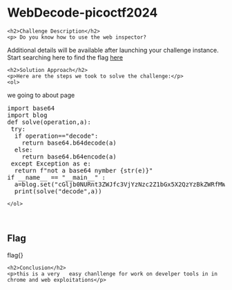 
<!DOCTYPE html>
<html>

<body>
    <h1>WebDecode-picoctf2024</h1>

    <h2>Challenge Description</h2>
    <p> Do you know how to use the web inspector?
Additional details will be available after launching your challenge instance.
Start searching here to find the flag <a href="http://titan.picoctf.net:55220/">here</a>
</p>
 
    <h2>Solution Approach</h2>
    <p>Here are the steps we took to solve the challenge:</p>
    <ol>
we going to about page 
<pre>
import base64
import blog
def solve(operation,a): 
 try:
  if operation=="decode":
    return base64.b64decode(a)
  else:
    return base64.b64encode(a)
 except Exception as e:
  return f"not a base64 nymber {str(e)}"
if __name__ == "__main__" :
  a=blog.set("cGljb0NURnt3ZWJfc3VjYzNzc2Z1bGx5X2QzYzBkZWRfMWY4MzI2MTV9",1)
  print(solve("decode",a)) 
</pre>
       
    
    </ol>
<br>
    <h2>Flag</h2>
    <p class="flag">flag{}
</p>

    <h2>Conclusion</h2>
    <p>this is a very   easy chanllenge for work on develper tools in in chrome and web exploitations</p>
</body>
</html>


